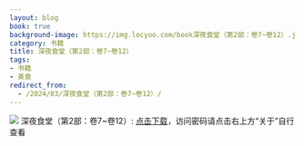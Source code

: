 ```yaml
---
layout: blog
book: true
background-image: https://img.locyoo.com/book深夜食堂（第2部：卷7~卷12）.jpg
category: 书籍
title: 深夜食堂（第2部：卷7~卷12）
tags:
- 书籍
- 美食
redirect_from:
  - /2024/03/深夜食堂（第2部：卷7~卷12）/
---
```

![](https://img.locyoo.com/book深夜食堂（第2部：卷7~卷12）.jpg)
深夜食堂（第2部：卷7~卷12）: <a name = "ref1" href="https://url18.ctfile.com/f/50983618-1269964748-07054e?p=3619">点击下载</a>，访问密码请点击右上方“关于”自行查看